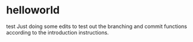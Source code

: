 # helloworld
test
Just doing some edits to test out the branching and commit functions according to the introduction instructions.
